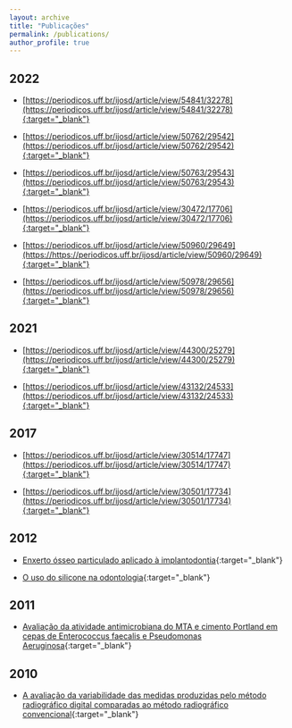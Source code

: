 ```yaml
---
layout: archive
title: "Publicações"
permalink: /publications/
author_profile: true
---
```


## 2022
- [https://periodicos.uff.br/ijosd/article/view/54841/32278](https://periodicos.uff.br/ijosd/article/view/54841/32278){:target="_blank"}

- [https://periodicos.uff.br/ijosd/article/view/50762/29542](https://periodicos.uff.br/ijosd/article/view/50762/29542){:target="_blank"}

- [https://periodicos.uff.br/ijosd/article/view/50763/29543](https://periodicos.uff.br/ijosd/article/view/50763/29543){:target="_blank"}

- [https://periodicos.uff.br/ijosd/article/view/30472/17706](https://periodicos.uff.br/ijosd/article/view/30472/17706){:target="_blank"}

- [https://periodicos.uff.br/ijosd/article/view/50960/29649](https://https://periodicos.uff.br/ijosd/article/view/50960/29649){:target="_blank"}

- [https://periodicos.uff.br/ijosd/article/view/50978/29656](https://periodicos.uff.br/ijosd/article/view/50978/29656){:target="_blank"}


## 2021
- [https://periodicos.uff.br/ijosd/article/view/44300/25279](https://periodicos.uff.br/ijosd/article/view/44300/25279){:target="_blank"}

- [https://periodicos.uff.br/ijosd/article/view/43132/24533](https://periodicos.uff.br/ijosd/article/view/43132/24533){:target="_blank"}


## 2017
- [https://periodicos.uff.br/ijosd/article/view/30514/17747](https://periodicos.uff.br/ijosd/article/view/30514/17747){:target="_blank"}

- [https://periodicos.uff.br/ijosd/article/view/30501/17734](https://periodicos.uff.br/ijosd/article/view/30501/17734){:target="_blank"}


## 2012
- [Enxerto ósseo particulado aplicado à implantodontia](https://periodicos.uff.br/ijosd/article/view/30362/17597){:target="_blank"}

- [O uso do silicone na odontologia](https://periodicos.uff.br/ijosd/article/view/30367/17602){:target="_blank"}


## 2011
- [Avaliação da atividade antimicrobiana do MTA e cimento Portland em cepas de Enterococcus faecalis e Pseudomonas Aeruginosa](https://periodicos.uff.br/ijosd/article/view/30339/17574){:target="_blank"}


## 2010
- [A avaliação da variabilidade das medidas produzidas pelo método radiográfico digital comparadas ao método radiográfico convencional](https://periodicos.uff.br/ijosd/article/view/30466/){:target="_blank"}

<!--

{% if author.googlescholar %}
  You can also find my articles on <u><a href="{{author.googlescholar}}">my Google Scholar profile</a>.</u>
{% endif %}

{% include base_path %}

{% for post in site.publications reversed %}
  {% include archive-single.html %}
{% endfor %}

-->
